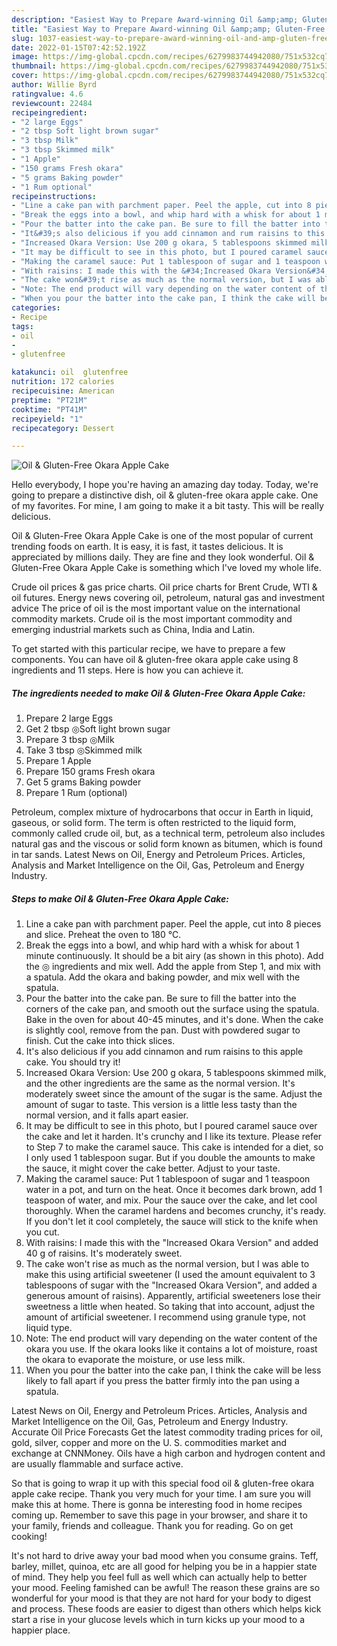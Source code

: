 ```yaml
---
description: "Easiest Way to Prepare Award-winning Oil &amp;amp; Gluten-Free Okara Apple Cake"
title: "Easiest Way to Prepare Award-winning Oil &amp;amp; Gluten-Free Okara Apple Cake"
slug: 1037-easiest-way-to-prepare-award-winning-oil-and-amp-gluten-free-okara-apple-cake
date: 2022-01-15T07:42:52.192Z
image: https://img-global.cpcdn.com/recipes/6279983744942080/751x532cq70/oil-gluten-free-okara-apple-cake-recipe-main-photo.jpg
thumbnail: https://img-global.cpcdn.com/recipes/6279983744942080/751x532cq70/oil-gluten-free-okara-apple-cake-recipe-main-photo.jpg
cover: https://img-global.cpcdn.com/recipes/6279983744942080/751x532cq70/oil-gluten-free-okara-apple-cake-recipe-main-photo.jpg
author: Willie Byrd
ratingvalue: 4.6
reviewcount: 22484
recipeingredient:
- "2 large Eggs"
- "2 tbsp Soft light brown sugar"
- "3 tbsp Milk"
- "3 tbsp Skimmed milk"
- "1 Apple"
- "150 grams Fresh okara"
- "5 grams Baking powder"
- "1 Rum optional"
recipeinstructions:
- "Line a cake pan with parchment paper. Peel the apple, cut into 8 pieces and slice. Preheat the oven to 180 ℃."
- "Break the eggs into a bowl, and whip hard with a whisk for about 1 minute continuously. It should be a bit airy (as shown in this photo). Add the ◎ ingredients and mix well. Add the apple from Step 1, and mix with a spatula. Add the okara and baking powder, and mix well with the spatula."
- "Pour the batter into the cake pan. Be sure to fill the batter into the corners of the cake pan, and smooth out the surface using the spatula. Bake in the oven for about 40-45 minutes, and it&#39;s done. When the cake is slightly cool, remove from the pan. Dust with powdered sugar to finish. Cut the cake into thick slices."
- "It&#39;s also delicious if you add cinnamon and rum raisins to this apple cake. You should try it!"
- "Increased Okara Version: Use 200 g okara, 5 tablespoons skimmed milk, and the other ingredients are the same as the normal version. It&#39;s moderately sweet since the amount of the sugar is the same. Adjust the amount of sugar to taste. This version is a little less tasty than the normal version, and it falls apart easier."
- "It may be difficult to see in this photo, but I poured caramel sauce over the cake and let it harden. It&#39;s crunchy and I like its texture. Please refer to Step 7 to make the caramel sauce. This cake is intended for a diet, so I only used 1 tablespoon sugar. But if you double the amounts to make the sauce, it might cover the cake better. Adjust to your taste."
- "Making the caramel sauce: Put 1 tablespoon of sugar and 1 teaspoon water in a pot, and turn on the heat. Once it becomes dark brown, add 1 teaspoon of water, and mix. Pour the sauce over the cake, and let cool thoroughly. When the caramel hardens and becomes crunchy, it&#39;s ready. If you don&#39;t let it cool completely, the sauce will stick to the knife when you cut."
- "With raisins: I made this with the &#34;Increased Okara Version&#34; and added 40 g of raisins. It&#39;s moderately sweet."
- "The cake won&#39;t rise as much as the normal version, but I was able to make this using artificial sweetener (I used the amount equivalent to 3 tablespoons of sugar with the &#34;Increased Okara Version&#34;, and added a generous amount of raisins). Apparently, artificial sweeteners lose their sweetness a little when heated. So taking that into account, adjust the amount of artificial sweetener. I recommend using granule type, not liquid type."
- "Note: The end product will vary depending on the water content of the okara you use. If the okara looks like it contains a lot of moisture, roast the okara to evaporate the moisture, or use less milk."
- "When you pour the batter into the cake pan, I think the cake will be less likely to fall apart if you press the batter firmly into the pan using a spatula."
categories:
- Recipe
tags:
- oil
- 
- glutenfree

katakunci: oil  glutenfree 
nutrition: 172 calories
recipecuisine: American
preptime: "PT21M"
cooktime: "PT41M"
recipeyield: "1"
recipecategory: Dessert

---
```



![Oil &amp; Gluten-Free Okara Apple Cake](https://img-global.cpcdn.com/recipes/6279983744942080/751x532cq70/oil-gluten-free-okara-apple-cake-recipe-main-photo.jpg)

Hello everybody, I hope you're having an amazing day today. Today, we're going to prepare a distinctive dish, oil &amp; gluten-free okara apple cake. One of my favorites. For mine, I am going to make it a bit tasty. This will be really delicious.

Oil &amp; Gluten-Free Okara Apple Cake is one of the most popular of current trending foods on earth. It is easy, it is fast, it tastes delicious. It is appreciated by millions daily. They are fine and they look wonderful. Oil &amp; Gluten-Free Okara Apple Cake is something which I've loved my whole life.

Crude oil prices &amp; gas price charts. Oil price charts for Brent Crude, WTI &amp; oil futures. Energy news covering oil, petroleum, natural gas and investment advice The price of oil is the most important value on the international commodity markets. Crude oil is the most important commodity and emerging industrial markets such as China, India and Latin.


To get started with this particular recipe, we have to prepare a few components. You can have oil &amp; gluten-free okara apple cake using 8 ingredients and 11 steps. Here is how you can achieve it.

<!--inarticleads1-->

##### The ingredients needed to make Oil &amp; Gluten-Free Okara Apple Cake:

1. Prepare 2 large Eggs
1. Get 2 tbsp ◎Soft light brown sugar
1. Prepare 3 tbsp ◎Milk
1. Take 3 tbsp ◎Skimmed milk
1. Prepare 1 Apple
1. Prepare 150 grams Fresh okara
1. Get 5 grams Baking powder
1. Prepare 1 Rum (optional)


Petroleum, complex mixture of hydrocarbons that occur in Earth in liquid, gaseous, or solid form. The term is often restricted to the liquid form, commonly called crude oil, but, as a technical term, petroleum also includes natural gas and the viscous or solid form known as bitumen, which is found in tar sands. Latest News on Oil, Energy and Petroleum Prices. Articles, Analysis and Market Intelligence on the Oil, Gas, Petroleum and Energy Industry. 

<!--inarticleads2-->

##### Steps to make Oil &amp; Gluten-Free Okara Apple Cake:

1. Line a cake pan with parchment paper. Peel the apple, cut into 8 pieces and slice. Preheat the oven to 180 ℃.
1. Break the eggs into a bowl, and whip hard with a whisk for about 1 minute continuously. It should be a bit airy (as shown in this photo). Add the ◎ ingredients and mix well. Add the apple from Step 1, and mix with a spatula. Add the okara and baking powder, and mix well with the spatula.
1. Pour the batter into the cake pan. Be sure to fill the batter into the corners of the cake pan, and smooth out the surface using the spatula. Bake in the oven for about 40-45 minutes, and it&#39;s done. When the cake is slightly cool, remove from the pan. Dust with powdered sugar to finish. Cut the cake into thick slices.
1. It&#39;s also delicious if you add cinnamon and rum raisins to this apple cake. You should try it!
1. Increased Okara Version: Use 200 g okara, 5 tablespoons skimmed milk, and the other ingredients are the same as the normal version. It&#39;s moderately sweet since the amount of the sugar is the same. Adjust the amount of sugar to taste. This version is a little less tasty than the normal version, and it falls apart easier.
1. It may be difficult to see in this photo, but I poured caramel sauce over the cake and let it harden. It&#39;s crunchy and I like its texture. Please refer to Step 7 to make the caramel sauce. This cake is intended for a diet, so I only used 1 tablespoon sugar. But if you double the amounts to make the sauce, it might cover the cake better. Adjust to your taste.
1. Making the caramel sauce: Put 1 tablespoon of sugar and 1 teaspoon water in a pot, and turn on the heat. Once it becomes dark brown, add 1 teaspoon of water, and mix. Pour the sauce over the cake, and let cool thoroughly. When the caramel hardens and becomes crunchy, it&#39;s ready. If you don&#39;t let it cool completely, the sauce will stick to the knife when you cut.
1. With raisins: I made this with the &#34;Increased Okara Version&#34; and added 40 g of raisins. It&#39;s moderately sweet.
1. The cake won&#39;t rise as much as the normal version, but I was able to make this using artificial sweetener (I used the amount equivalent to 3 tablespoons of sugar with the &#34;Increased Okara Version&#34;, and added a generous amount of raisins). Apparently, artificial sweeteners lose their sweetness a little when heated. So taking that into account, adjust the amount of artificial sweetener. I recommend using granule type, not liquid type.
1. Note: The end product will vary depending on the water content of the okara you use. If the okara looks like it contains a lot of moisture, roast the okara to evaporate the moisture, or use less milk.
1. When you pour the batter into the cake pan, I think the cake will be less likely to fall apart if you press the batter firmly into the pan using a spatula.


Latest News on Oil, Energy and Petroleum Prices. Articles, Analysis and Market Intelligence on the Oil, Gas, Petroleum and Energy Industry. Accurate Oil Price Forecasts Get the latest commodity trading prices for oil, gold, silver, copper and more on the U. S. commodities market and exchange at CNNMoney. Oils have a high carbon and hydrogen content and are usually flammable and surface active. 

So that is going to wrap it up with this special food oil &amp; gluten-free okara apple cake recipe. Thank you very much for your time. I am sure you will make this at home. There is gonna be interesting food in home recipes coming up. Remember to save this page in your browser, and share it to your family, friends and colleague. Thank you for reading. Go on get cooking!

It's not hard to drive away your bad mood when you consume grains. Teff, barley, millet, quinoa, etc are all good for helping you be in a happier state of mind. They help you feel full as well which can actually help to better your mood. Feeling famished can be awful! The reason these grains are so wonderful for your mood is that they are not hard for your body to digest and process. These foods are easier to digest than others which helps kick start a rise in your glucose levels which in turn kicks up your mood to a happier place.
